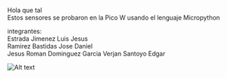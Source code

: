 Hola que tal  
Estos sensores se probaron en la Pico W usando el lenguaje Micropython

integrantes:  
Estrada Jimenez Luis Jesus  
Ramirez Bastidas Jose Daniel
<br>Jesus Roman Dominguez Garcia
Verjan Santoyo Edgar

![Alt text](https://github.com/JesusEstrad4/Sensores_Pico_W/blob/main/Imagenes_presentacion/Pico.jpg)
